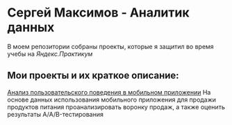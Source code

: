 # Сергей Максимов - Аналитик данных

В моем репозитории собраны проекты, которые я защитил во время учебы на *Яндекс.Практикум*

## Мои проекты и их краткое описание:
[Анализ пользовательского поведения в мобильном приложении](https://github.com/sergey-maximov-da/praktikum/blob/master/Анализ%20пользовательского%20поведения%20в%20мобильном%20приложении/Анализ%20пользовательского%20поведения%20в%20мобильном%20приложении.ipynb)
На основе данных использования мобильного приложения для продажи продуктов питания проанализировать воронку продаж, а также оценить результаты A/A/B-тестирования
